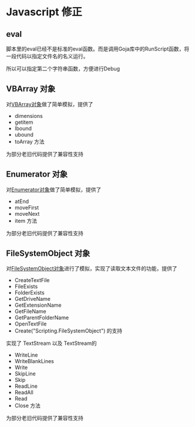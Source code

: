 # Javascript 修正

## eval

脚本里的eval已经不是标准的eval函数。而是调用Goja库中的RunScript函数，将一段代码以指定文件名的名义运行。

所以可以指定第二个字符串函数，方便进行Debug

## VBArray 对象

对[VBArray对象](https://documentation.help/MS-Office-JScript/jsobjVBArray.htm)做了简单模拟，提供了

* dimensions
* getitem
* lbound
* ubound
* toArray
方法

为部分老旧代码提供了兼容性支持

## Enumerator 对象

对[Enumerator对象](https://learn.microsoft.com/en-us/dotnet/api/microsoft.jscript.enumeratorobject?view=netframework-4.8.1)做了简单模拟，提供了

* atEnd
* moveFirst
* moveNext
* item
方法

为部分老旧代码提供了兼容性支持

## FileSystemObject 对象

对[FileSystemObject对象](https://documentation.help/MS-Office-JScript/jsobjFileSystem.htm)进行了模拟，实现了读取文本文件的功能，提供了

* CreateTextFile
* FileExists
* FolderExists
* GetDriveName
* GetExtensionName
* GetFileName
* GetParentFolderName
* OpenTextFile
* Create("Scripting.FileSystemObject")
的支持

实现了 TextStream 以及 TextStream的

* WriteLine
* WriteBlankLines
* Write
* SkipLine
* Skip
* ReadLine
* ReadAll
* Read
* Close
方法

为部分老旧代码提供了兼容性支持
